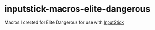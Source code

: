 # inputstick-macros-elite-dangerous
Macros I created for Elite Dangerous for use with [InputStick][inputstick]


[inputstick]: http://inputstick.com/index.php/en/
